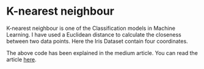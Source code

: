 # K-nearest neighbour 

   K-nearest neighbour is one of the Classification models in Machine Learning. I have used a Euclidean distance to calculate the closeness between two data points. Here the Iris Dataset contain four coordinates.
   
   The above code has been explained in the medium article. You can read the article [here](https://saravananannamalai4871.medium.com/k-means-neighbour-from-scratch-in-python-11c9ffc0e834).
